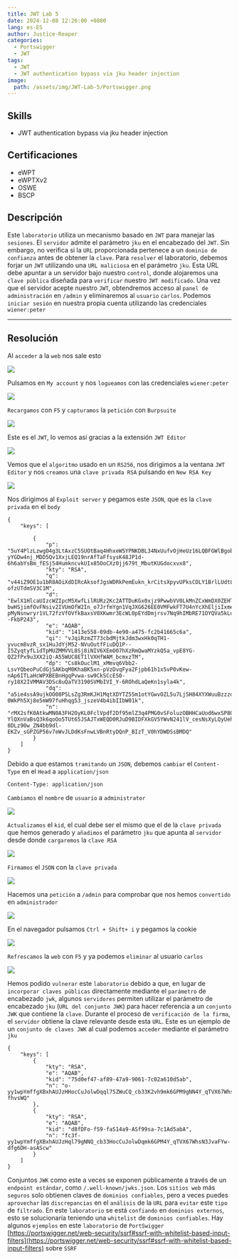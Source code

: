 ```yaml
---
title: JWT Lab 5
date: 2024-12-08 12:26:00 +0800
lang: es-ES
author: Justice-Reaper
categories:
  - Portswigger
  - JWT
tags:
  - JWT
  - JWT authentication bypass via jku header injection
image:
  path: /assets/img/JWT-Lab-5/Portswigger.png
---
```


## Skills

- JWT authentication bypass via jku header injection

## Certificaciones

- eWPT
- eWPTXv2
- OSWE
- BSCP
  
## Descripción

Este `laboratorio` utiliza un mecanismo basado en `JWT` para manejar las `sesiones`. El `servidor` admite el parámetro `jku` en el encabezado del `JWT`. Sin embargo, no verifica si la `URL` proporcionada pertenece a un `dominio de confianza` antes de obtener la `clave`. Para `resolver` el laboratorio, debemos forjar un `JWT` utilizando una `URL maliciosa` en el parámetro `jku`. Esta URL debe apuntar a un servidor bajo nuestro `control`, donde alojaremos una `clave pública` diseñada para `verificar` nuestro `JWT modificado`. Una vez que el servidor acepte nuestro `JWT`, obtendremos acceso al `panel de administración` en `/admin` y eliminaremos al `usuario` `carlos`. Podemos `iniciar sesión` en nuestra propia cuenta utilizando las credenciales `wiener:peter`

---
## Resolución

Al `acceder` a la `web` nos sale esto

![](/assets/img/JWT-Lab-5/image_1.png)

Pulsamos en `My account` y nos `logueamos` con las credenciales `wiener:peter`

![](/assets/img/JWT-Lab-5/image_2.png)

`Recargamos` con `F5` y `capturamos` la `petición` con `Burpsuite`

![](/assets/img/JWT-Lab-5/image_3.png)

Este es el `JWT`, lo vemos así gracias a la extensión `JWT Editor`

![](/assets/img/JWT-Lab-5/image_4.png)

Vemos que el `algoritmo` usado en un `RS256`, nos dirigimos a la ventana `JWT Editor` y nos `creamos` una `clave privada RSA` pulsando en `New RSA Key`

![](/assets/img/JWT-Lab-5/image_5.png)

Nos dirigimos al `Exploit server` y pegamos este `JSON`, que es la `clave privada` en el `body`

```
{
    "keys": [
    
        {
            "p": "5uY4PlzLzwgO4g3LtAxzC5SUOtBaq4HhxeW5YPNKDBL34NxUufvOjHeUz16LQBFGWlBgobX-yYGDw4nj_MDD5Qv1XxjLEQ19nrAfTaFfsysK48JP1d-6h6abYsBm_fESj54HumkncvkUIx85OoCXz0jj679t_MbutKUGdocxvx8",
            "kty": "RSA",
            "q": "v44iZ9OE1u1bR8AOiXdDIRcAksofJgsWDRkPemEukn_krCitsXpyvUPksCOLY1BrlLUdtL1ODRoPW72sWBWsJ4fecb3oHmPt2qpgX0KWdg0Sx7tXrRPd49mUrX6TLFl_0zvvaFW_kR_xIOJZbgbFIGe0ngUmy-ofzUTdmSV3C1M",
            "d": "EwlX1HlcaUIzcWZIpcM5XwfLilRURz2Kc2ATTDuKGx0xjz9PwwbVV0LkMnZCxWmDX0ZEHTccxPsrM9BoC7bjx7rPhqE16bhc_pGOH_ty_Uqq1Ezk-bwHSjimfOvFNsiv2IVUmOfW2In_o7JrfmYgn1VqJXG626EE0VMFwkFT7U4nYcXhEljiIxmeJTcdHDwocALRXgphVQtDo5NG7CdjsxtKnncv9_Ke4QmoPeeRGSe7l-pMyNsnwryr1VL72fzVfOVfkBaxsV0XKwmr3EcWL0pEYdDmjrsv7Nq9hIMbRE71OYQVa5kLuLexp3TxmhYOjXaZc9p17TE--FkbP243",
            "e": "AQAB",
            "kid": "1413e558-09db-4e90-a475-fc2b41665c6a",
            "qi": "vJqiRzmZT73cbdMjtkJdm3wxHk0qTH1-yvucm8vzR_sx1HuJdYjM52-NVuOutfFiuDQ1P--I5ZyqtyfLidTpMUZMMVVL8Sj8iNIV6XEmO07hXzRmQwaMYzkQ5a_vpE8YG-QZ2fPx9u3XX2iQ-A55WUC8ET1lVXHfWAM_bcmxzTM",
            "dp": "Cs8kOuclM1_xMmvq6Vbb2-LsvYQbeoPuCdGjSAKbqM0KhaBK5xn-pVzDvqFya2Fjpb61h1x5vP0vKew-nAp6ITLaHcWPXBEBnHgqPvwa-sw9CkSCcES0-ry18X2IVMMAV3DSc8uQaTV3190SVMbIVI_Y-6ROhdLaQeKn1syla4k",
            "dq": "a5ie4ssA9ujkOO08PSLsZg3RmKJH1MqtXDYTZ55m1otYGwvOZL5u7LjSH84XYXWuuBzzzq32xY05y0JDKEckKCA9Zo5Rb6CZ3hWNhHSWp0C4p9Anc2SRYoa46KsMaADtt-0WkPh5Xj8e5mW97fuHhqg53_jszeV4b4ibIIbW01k",
            "n": "rMX2sfK0AtkwMN0A3FH2OyKL0FclVpdf2Df95mlZ3q4PMG0vSFoluzOBHHCaUod6wxSP8OM3J34ulPzEi3zT9arkzzCQ0buTy6TL4TXMLa-YlQXnVaBsQ3k6qoOo5TUt65JSAJTxWEQD0RJuD9BIDFXkGV5YWvN241lV_cesNsXyLQyUehvPCG1mvC4Zn3HLh686A_X7JPMQI7230OkNnyOD99mdGUFYhRHcSFI8Gvz3WQKWQyzYgXN9mCnEweNS4VLqxHaQr6c-8DLz90w_ZN4bb9dl-EKZv_sGPZGP56v7eWvJLDdKsFnwLVBnRtyDQnP_BIzT_V0hYDWDSsBMDQ"
        }
    ]
}
```

Debido a que estamos `tramitando` un `JSON`, debemos `cambiar` el `Content-Type` en el `Head` a `application/json`

```
Content-Type: application/json
```

`Cambiamos` el `nombre` de `usuario` a `administrator`

![](/assets/img/JWT-Lab-5/image_6.png)

`Actualizamos` el `kid`, el cual debe ser el mismo que el de la `clave privada` que hemos generado y `añadimos` el parámetro `jku` que apunta al `servidor` desde donde `cargaremos` la `clave RSA`

![](/assets/img/JWT-Lab-5/image_7.png)

`Firmamos` el `JSON` con la `clave privada`

![](/assets/img/JWT-Lab-5/image_8.png)

Hacemos una `petición` a `/admin` para comprobar que nos hemos `convertido` en `administrador`

![](/assets/img/JWT-Lab-5/image_9.png)

En el navegador pulsamos `Ctrl + Shift+ i` y pegamos la cookie

![](/assets/img/JWT-Lab-5/image_10.png)

`Refrescamos` la `web` con `F5` y ya podemos `eliminar` al usuario `carlos`

![](/assets/img/JWT-Lab-5/image_11.png)

Hemos podido `vulnerar` este `laboratorio` debido a que, en lugar de `incorporar claves públicas` directamente mediante el `parámetro` de encabezado `jwk`, algunos `servidores` permiten utilizar el parámetro de encabezado `jku` (`URL del conjunto JWK`) para hacer referencia a un `conjunto JWK` que contiene la `clave`. Durante el proceso de `verificación de la firma`, el `servidor` obtiene la clave relevante desde esta `URL`. Este es un ejemplo de un `conjunto de claves JWK` al cual podemos `acceder` mediante el parámetro `jku`

```
{
    "keys": [
        {
            "kty": "RSA",
            "e": "AQAB",
            "kid": "75d0ef47-af89-47a9-9061-7c02a610d5ab",
            "n": "o-yy1wpYmffgXBxhAUJzHHocCuJolwDqql75ZWuCQ_cb33K2vh9mk6GPM9gNN4Y_qTVX67WhsN3JvaFYw-fhvsWQ"
        },
        {
            "kty": "RSA",
            "e": "AQAB",
            "kid": "d8fDFo-fS9-faS14a9-ASf99sa-7c1Ad5abA",
            "n": "fc3f-yy1wpYmffgXBxhAUJzHql79gNNQ_cb33HocCuJolwDqmk6GPM4Y_qTVX67WhsN3JvaFYw-dfg6DH-asAScw"
        }
    ]
}
```

Conjuntos `JWK` como este a veces se exponen públicamente a través de un `endpoint estándar`, como `/.well-known/jwks.json`. Los `sitios web` más `seguros` solo obtienen claves de `dominios confiables`, pero a veces puedes `aprovechar` las `discrepancias` en el `análisis` de la `URL` para `evitar` este `tipo` de `filtrado`. En este `laboratorio` se está `confiando` en `dominios externos`, esto se solucionaría teniendo una `whitelist` de `dominios confiables`. Hay algunos `ejemplos` en este `laboratorio` de `PortSwigger` [https://portswigger.net/web-security/ssrf#ssrf-with-whitelist-based-input-filters](https://portswigger.net/web-security/ssrf#ssrf-with-whitelist-based-input-filters) sobre `SSRF`
